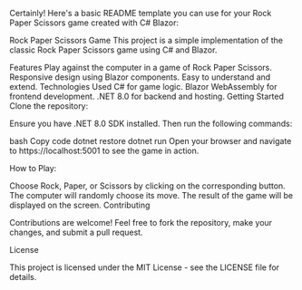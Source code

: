 
Certainly! Here's a basic README template you can use for your Rock Paper Scissors game created with C# Blazor:

Rock Paper Scissors Game
This project is a simple implementation of the classic Rock Paper Scissors game using C# and Blazor.

Features
Play against the computer in a game of Rock Paper Scissors.
Responsive design using Blazor components.
Easy to understand and extend.
Technologies Used
C# for game logic.
Blazor WebAssembly for frontend development.
.NET 8.0 for backend and hosting.
Getting Started
Clone the repository:


Ensure you have .NET 8.0 SDK installed. Then run the following commands:

bash
Copy code
dotnet restore
dotnet run
Open your browser and navigate to https://localhost:5001 to see the game in action.

How to Play:

Choose Rock, Paper, or Scissors by clicking on the corresponding button.
The computer will randomly choose its move.
The result of the game will be displayed on the screen.
Contributing

Contributions are welcome! Feel free to fork the repository, make your changes, and submit a pull request.

License

This project is licensed under the MIT License - see the LICENSE file for details.
